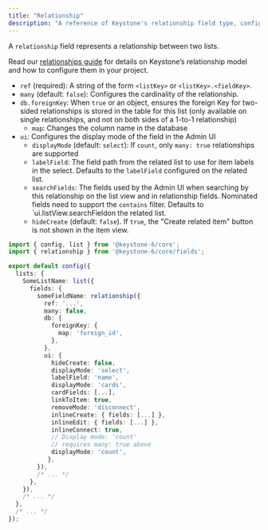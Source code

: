 ```yaml
---
title: "Relationship"
description: "A reference of Keystone's relationship field type, configuration and options."
---
```


A `relationship` field represents a relationship between two lists.

Read our [relationships guide](../guides/relationships) for details on Keystone’s relationship model and how to configure them in your project.

- `ref` (required): A string of the form `<listKey>` or `<listKey>.<fieldKey>`.
- `many` (default: `false`): Configures the cardinality of the relationship.
- `db.foreignKey`: When `true` or an object, ensures the foreign Key for two-sided relationships is stored in the table for this list (only available on single relationships, and not on both sides of a 1-to-1 relationship)
  - `map`: Changes the column name in the database
- `ui`: Configures the display mode of the field in the Admin UI
  - `displayMode` (default: `select`): If `count`, only `many: true` relationships are supported
  - `labelField`: The field path from the related list to use for item labels in the select. Defaults to the `labelField` configured on the related list.
  - `searchFields`: The fields used by the Admin UI when searching by this relationship on the list view and in relationship fields. Nominated fields need to support the `contains` filter. Defaults to `ui.listView.searchFieldon the related list.
  - `hideCreate` (default: `false`). If `true`, the "Create related item" button is not shown in the item view.

```typescript
import { config, list } from '@keystone-6/core';
import { relationship } from '@keystone-6/core/fields';

export default config({
  lists: {
    SomeListName: list({
      fields: {
        someFieldName: relationship({
          ref: '...',
          many: false,
          db: {
            foreignKey: {
              map: 'foreign_id',
            },
          },
          ui: {
            hideCreate: false,
            displayMode: 'select',
            labelField: 'name',
            displayMode: 'cards',
            cardFields: [...],
            linkToItem: true,
            removeMode: 'disconnect',
            inlineCreate: { fields: [...] },
            inlineEdit: { fields: [...] },
            inlineConnect: true,
            // Display mode: 'count'
            // requires many: true above
            displayMode: 'count',
           },
        }),
        /* ... */
      },
    }),
    /* ... */
  },
  /* ... */
});
```
